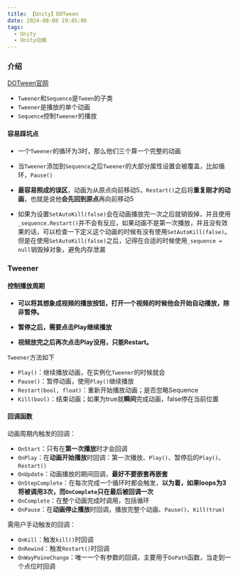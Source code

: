 ```yaml
---
title: 【Unity】DOTween
date: 2024-08-08 19:45:06
tags:
  - Unity
  - Unity动画
---
```


### 介绍

[DOTween官网](http://dotween.demigiant.com/documentation.php)

- `Tweener`和`Sequence`是`Tween`的子类
- `Tweener`是播放的单个动画
- `Sequence`控制`Tweener`的播放



#### 容易踩坑点

- 一个`Tweener`的循环为3时，那么他们三个算一个完整的动画

- 当`Tweener`添加到`Sequence`之后`Tweener`的大部分属性设置会被覆盖，比如循环，`Pause()`

- **最容易照成的误区**，动画为从原点向前移动5，`Restart()`之后将**重复刚才的动画**，也就是说他**会先回到原点**再向前移动5

- 如果为设置`SetAutoKill(false)`会在动画播放完一次之后就销毁掉，并且使用`_sequence.Restart()`并不会有反应，如果动画不是第一次播放，并且没有效果的话，可以检查一下定义这个动画的时候有没有使用`SetAutoKill(false)`。但是在使用`SetAutoKill(false)`之后，记得在合适的时候使用`_sequence = null`销毁掉对象，避免内存泄漏



### Tweener

#### 控制播放周期

- **可以将其想象成视频的播放按钮，打开一个视频的时候他会开始自动播放，除非暂停。**

- **暂停之后，需要点击Play继续播放**

- **视频放完之后再次点击Play没用，只能Restart。**

`Tweener`方法如下

- `Play()`：继续播放动画，在实例化`Tweener`的时候就会
- `Pause()`：暂停动画，使用`Play()`继续播放
- `Restart(bool, float)`：重新开始播放动画；是否忽略Sequence
- `Kill(bool)`：结束动画；如果为true就**瞬间**完成动画，false停在当前位置



#### 回调函数

动画周期内触发的回调：

- `OnStart`：只有在**第一次播放**时才会回调
- `OnPlay`：在**动画开始播放**时回调：第一次播放、`Play()`、暂停后的`Play()`、`Restart()`
- `OnUpdate`：动画播放的期间回调，**最好不要嵌套再嵌套**
- `OnStepComplete`：在每次完成一个循环时都会触发，**以为着，如果loops为3将被调用3次，而`OnComplete`只在最后被回调一次**
- `OnComplete`：在整个动画完成时调用，包括循环
- `OnPause`：在**动画停止播放**时回调，播放完整个动画、`Pause()`、`Kill(true)`

需用户手动触发的回调：

- `OnKill`：触发`kill()`时回调
- `OnRewind`：触发`Restart()`时回调
- `OnWayPoineChange`：唯一一个有参数的回调，主要用于`DoPath`函数，当走到一个点位时回调
